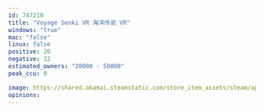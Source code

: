 ```yaml
---
id: 747210
title: "Voyage Senki VR 海洋传说 VR"
windows: "true"
mac: "false"
linux: false
positive: 20
negative: 22
estimated_owners: "20000 - 50000"
peak_ccu: 0

image: https://shared.akamai.steamstatic.com/store_item_assets/steam/apps/747210/header.jpg?t=1579068355
opinions:
---
```

